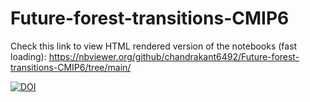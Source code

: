 # Future-forest-transitions-CMIP6

Check this link to view HTML rendered version of the notebooks (fast loading): 
https://nbviewer.org/github/chandrakant6492/Future-forest-transitions-CMIP6/tree/main/

[![DOI](https://zenodo.org/badge/528196340.svg)](https://zenodo.org/badge/latestdoi/528196340)
